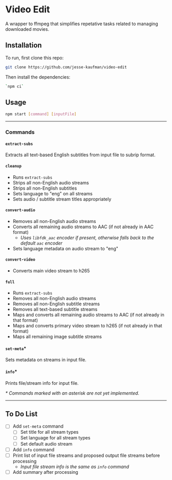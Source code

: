 # Video Edit

A wrapper to ffmpeg that simplifies repetative tasks related to managing downloaded movies.

## Installation

To run, first clone this repo:

```bash
git clone https://github.com/jesse-kaufman/video-edit
```

Then install the dependencies:

```bash
`npm ci`
```

## Usage

```bash
npm start [command] [inputFile]
```

---

### Commands

#### `extract-subs`

Extracts all text-based English subtitles from input file to subrip format.

#### `cleanup`

- Runs `extract-subs`
- Strips all non-English audio streams
- Strips all non-English subtitles
- Sets language to "eng" on all streams
- Sets audio / subtitle stream titles appropriately

#### `convert-audio`

- Removes all non-English audio streams
- Converts all remaining audio streams to AAC (if not already in AAC format)
  - _Uses `libfdk_aac` encoder if present, otherwise falls back to the default `aac` encoder_
- Sets language metadata on audio stream to "eng"

#### `convert-video`

- Converts main video stream to h265

#### `full`

- Runs `extract-subs`
- Removes all non-English audio streams
- Removes all non-English subtitle streams
- Removes all text-based subtitle streams
- Maps and converts all remaining audio streams to AAC (if not already in that format)
- Maps and converts primary video stream to h265 (if not already in that format)
- Maps all remaining image subtitle streams

#### `set-meta`\*

Sets metadata on streams in input file.

#### `info`\*

Prints file/stream info for input file.

_\* Commands marked with an asterisk are not yet implemented._

---

## To Do List

- [ ] Add `set-meta` command
  - [ ] Set title for all stream types
  - [ ] Set language for all stream types
  - [ ] Set default audio stream
- [ ] Add `info` command
- [ ] Print list of input file streams and proposed output file streams before processing
  - _Input file stream info is the same as `info` command_
- [ ] Add summary after processing
